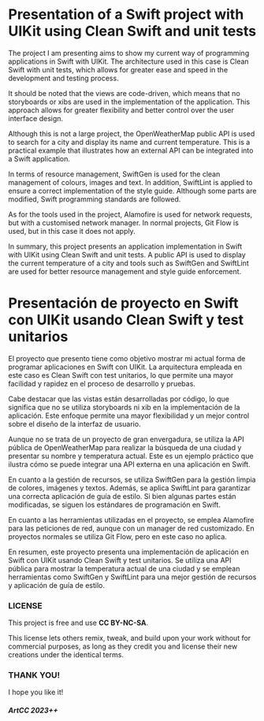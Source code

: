 # Presentation of a Swift project with UIKit using Clean Swift and unit tests

The project I am presenting aims to show my current way of programming applications in Swift with UIKit. The architecture used in this case is Clean Swift with unit tests, which allows for greater ease and speed in the development and testing process.

It should be noted that the views are code-driven, which means that no storyboards or xibs are used in the implementation of the application. This approach allows for greater flexibility and better control over the user interface design.

Although this is not a large project, the OpenWeatherMap public API is used to search for a city and display its name and current temperature. This is a practical example that illustrates how an external API can be integrated into a Swift application.

In terms of resource management, SwiftGen is used for the clean management of colours, images and text. In addition, SwiftLint is applied to ensure a correct implementation of the style guide. Although some parts are modified, Swift programming standards are followed.

As for the tools used in the project, Alamofire is used for network requests, but with a customised network manager. In normal projects, Git Flow is used, but in this case it does not apply.

In summary, this project presents an application implementation in Swift with UIKit using Clean Swift and unit tests. A public API is used to display the current temperature of a city and tools such as SwiftGen and SwiftLint are used for better resource management and style guide enforcement.

# Presentación de proyecto en Swift con UIKit usando Clean Swift y test unitarios

El proyecto que presento tiene como objetivo mostrar mi actual forma de programar aplicaciones en Swift con UIKit. La arquitectura empleada en este caso es Clean Swift con test unitarios, lo que permite una mayor facilidad y rapidez en el proceso de desarrollo y pruebas.

Cabe destacar que las vistas están desarrolladas por código, lo que significa que no se utiliza storyboards ni xib en la implementación de la aplicación. Este enfoque permite una mayor flexibilidad y un mejor control sobre el diseño de la interfaz de usuario.

Aunque no se trata de un proyecto de gran envergadura, se utiliza la API pública de OpenWeatherMap para realizar la búsqueda de una ciudad y presentar su nombre y temperatura actual. Este es un ejemplo práctico que ilustra cómo se puede integrar una API externa en una aplicación en Swift.

En cuanto a la gestión de recursos, se utiliza SwiftGen para la gestión limpia de colores, imágenes y textos. Además, se aplica SwiftLint para garantizar una correcta aplicación de guía de estilo. Si bien algunas partes están modificadas, se siguen los estándares de programación en Swift.

En cuanto a las herramientas utilizadas en el proyecto, se emplea Alamofire para las peticiones de red, aunque con un manager de red customizado. En proyectos normales se utiliza Git Flow, pero en este caso no aplica.

En resumen, este proyecto presenta una implementación de aplicación en Swift con UIKit usando Clean Swift y test unitarios. Se utiliza una API pública para mostrar la temperatura actual de una ciudad y se emplean herramientas como SwiftGen y SwiftLint para una mejor gestión de recursos y aplicación de guía de estilo.

### LICENSE

This project is free and use <b>CC BY-NC-SA</b>.

This license lets others remix, tweak, and build upon your work without for commercial purposes, as long as they credit you and license their new creations under the identical terms.

### THANK YOU!

I hope you like it!

##### ArtCC 2023++
